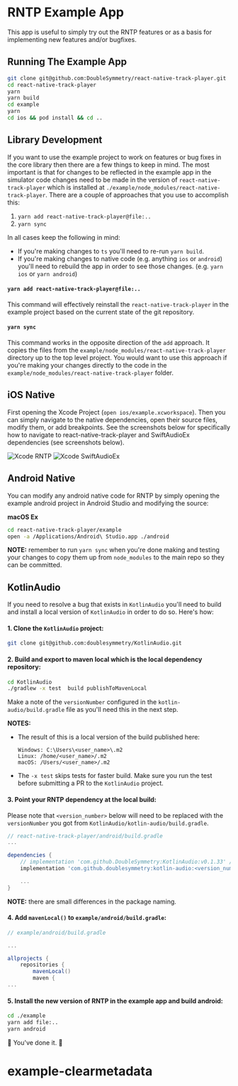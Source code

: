 # RNTP Example App

This app is useful to simply try out the RNTP features or as a basis for
implementing new features and/or bugfixes.

## Running The Example App

```sh
git clone git@github.com:DoubleSymmetry/react-native-track-player.git
cd react-native-track-player
yarn
yarn build
cd example
yarn
cd ios && pod install && cd ..
```

## Library Development

If you want to use the example project to work on features or bug fixes in
the core library then there are a few things to keep in mind. The most important
is that for changes to be reflected in the example app in the simulator code
changes need to be made in the version of `react-native-track-player` which is
installed at `./example/node_modules/react-native-track-player`. There
are a couple of approaches that you use to accomplish this:

1. `yarn add react-native-track-player@file:..`
2. `yarn sync`

In all cases keep the following in mind:

- If you're making changes to `ts` you'll need to re-run `yarn build`.
- If you're making changes to native code (e.g. anything `ios` or `android`)
  you'll need to rebuild the app in order to see those changes. (e.g. `yarn ios`
  or `yarn android`)

#### `yarn add react-native-track-player@file:..`

This command will effectively reinstall the `react-native-track-player` in the
example project based on the current state of the git repository.

#### `yarn sync`

This command works in the opposite direction of the `add` approach. It copies
the files from the `example/node_modules/react-native-track-player` directory
up to the top level project. You would want to use this approach if you're
making your changes directly to the code in the `example/node_modules/react-native-track-player`
folder.

## iOS Native

First opening the Xcode Project (`open ios/example.xcworkspace`). Then you can
simply navigate to the native dependencies, open their source files, modify
them, or add breakpoints. See the screenshots below for specifically how to
navigate to react-native-track-player and SwiftAudioEx dependencies (see
screenshots below).

![Xcode RNTP](https://react-native-track-player.js.org/img/debugging/debug-ios-rntp.png)
![Xcode SwiftAudioEx](https://react-native-track-player.js.org/img/debugging/debug-ios-swift-audio-ex.png)

## Android Native

You can modify any android native code for RNTP by simply opening the example
android project in Android Studio and modifying the source:

**macOS Ex**

```sh
cd react-native-track-player/example
open -a /Applications/Android\ Studio.app ./android
```

**NOTE:** remember to run `yarn sync` when you're done making and testing your
changes to copy them up from `node_modules` to the main repo so they can be
committed.

## KotlinAudio

If you need to resolve a bug that exists in `KotlinAudio` you'll need to build
and install a local version of `KotlinAudio` in order to do so. Here's how:

#### 1. Clone the `KotlinAudio` project:

```sh
git clone git@github.com:doublesymmetry/KotlinAudio.git
```

#### 2. Build and export to maven local which is the local dependency repository:

```sh
cd KotlinAudio
./gradlew -x test  build publishToMavenLocal
```

Make a note of the `versionNumber` configured in the `kotlin-audio/build.gradle`
file as you'll need this in the next step.

**NOTES:**
- The result of this is a local version of the build published here:

  ```
  Windows: C:\Users\<user_name>\.m2
  Linux: /home/<user_name>/.m2
  macOS: /Users/<user_name>/.m2
  ```
- The `-x test` skips tests for faster build. Make sure you run the test
  before submitting a PR to the `KotlinAudio` project.

#### 3. Point your RNTP dependency at the local build:

Please note that `<version_number>` below will need to be replaced with the
`versionNumber` you got from `KotlinAudio/kotlin-audio/build.gradle`.

```groovy
// react-native-track-player/android/build.gradle
...

dependencies {
    // implementation 'com.github.DoubleSymmetry:KotlinAudio:v0.1.33' // this is remote
    implementation 'com.github.doublesymmetry:kotlin-audio:<version_number>' // this is local

    ...
}
```

**NOTE:** there are small differences in the package naming.

#### 4. Add `mavenLocal()` to `example/android/build.gradle`:

```groovy
// example/android/build.gradle

...

allprojects {
    repositories {
        mavenLocal()
        maven {
...
```


#### 5. Install the new version of RNTP in the example app and build android:

```sh
cd ./example
yarn add file:..
yarn android
```

:confetti_ball: You've done it. :confetti_ball:
# example-clearmetadata
